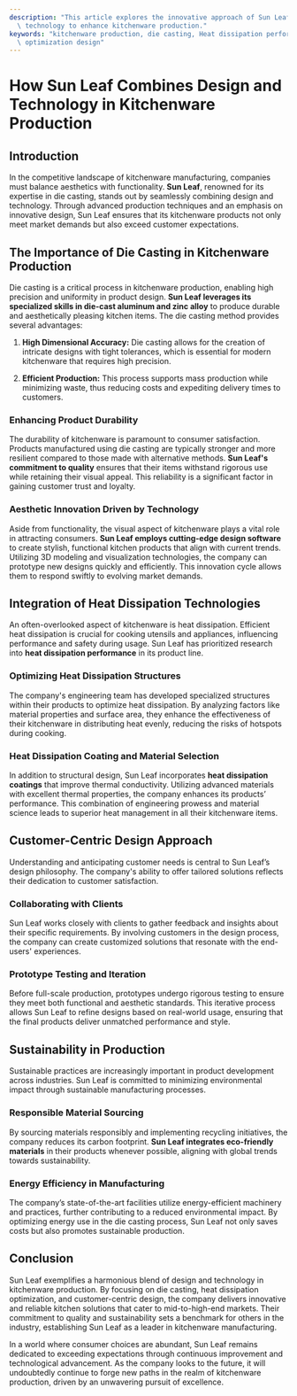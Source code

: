 ```yaml
---
description: "This article explores the innovative approach of Sun Leaf in integrating design and\
  \ technology to enhance kitchenware production."
keywords: "kitchenware production, die casting, Heat dissipation performance, Heat dissipation\
  \ optimization design"
---
```

# How Sun Leaf Combines Design and Technology in Kitchenware Production

## Introduction

In the competitive landscape of kitchenware manufacturing, companies must balance aesthetics with functionality. **Sun Leaf**, renowned for its expertise in die casting, stands out by seamlessly combining design and technology. Through advanced production techniques and an emphasis on innovative design, Sun Leaf ensures that its kitchenware products not only meet market demands but also exceed customer expectations.

## The Importance of Die Casting in Kitchenware Production

Die casting is a critical process in kitchenware production, enabling high precision and uniformity in product design. **Sun Leaf leverages its specialized skills in die-cast aluminum and zinc alloy** to produce durable and aesthetically pleasing kitchen items. The die casting method provides several advantages:

1. **High Dimensional Accuracy:** Die casting allows for the creation of intricate designs with tight tolerances, which is essential for modern kitchenware that requires high precision.
   
2. **Efficient Production:** This process supports mass production while minimizing waste, thus reducing costs and expediting delivery times to customers.

### Enhancing Product Durability

The durability of kitchenware is paramount to consumer satisfaction. Products manufactured using die casting are typically stronger and more resilient compared to those made with alternative methods. **Sun Leaf's commitment to quality** ensures that their items withstand rigorous use while retaining their visual appeal. This reliability is a significant factor in gaining customer trust and loyalty.

### Aesthetic Innovation Driven by Technology

Aside from functionality, the visual aspect of kitchenware plays a vital role in attracting consumers. **Sun Leaf employs cutting-edge design software** to create stylish, functional kitchen products that align with current trends. Utilizing 3D modeling and visualization technologies, the company can prototype new designs quickly and efficiently. This innovation cycle allows them to respond swiftly to evolving market demands.

## Integration of Heat Dissipation Technologies

An often-overlooked aspect of kitchenware is heat dissipation. Efficient heat dissipation is crucial for cooking utensils and appliances, influencing performance and safety during usage. Sun Leaf has prioritized research into **heat dissipation performance** in its product line.

### Optimizing Heat Dissipation Structures

The company's engineering team has developed specialized structures within their products to optimize heat dissipation. By analyzing factors like material properties and surface area, they enhance the effectiveness of their kitchenware in distributing heat evenly, reducing the risks of hotspots during cooking. 

### Heat Dissipation Coating and Material Selection

In addition to structural design, Sun Leaf incorporates **heat dissipation coatings** that improve thermal conductivity. Utilizing advanced materials with excellent thermal properties, the company enhances its products’ performance. This combination of engineering prowess and material science leads to superior heat management in all their kitchenware items.

## Customer-Centric Design Approach

Understanding and anticipating customer needs is central to Sun Leaf’s design philosophy. The company's ability to offer tailored solutions reflects their dedication to customer satisfaction.

### Collaborating with Clients

Sun Leaf works closely with clients to gather feedback and insights about their specific requirements. By involving customers in the design process, the company can create customized solutions that resonate with the end-users' experiences.

### Prototype Testing and Iteration

Before full-scale production, prototypes undergo rigorous testing to ensure they meet both functional and aesthetic standards. This iterative process allows Sun Leaf to refine designs based on real-world usage, ensuring that the final products deliver unmatched performance and style.

## Sustainability in Production

Sustainable practices are increasingly important in product development across industries. Sun Leaf is committed to minimizing environmental impact through sustainable manufacturing processes. 

### Responsible Material Sourcing

By sourcing materials responsibly and implementing recycling initiatives, the company reduces its carbon footprint. **Sun Leaf integrates eco-friendly materials** in their products whenever possible, aligning with global trends towards sustainability.

### Energy Efficiency in Manufacturing

The company’s state-of-the-art facilities utilize energy-efficient machinery and practices, further contributing to a reduced environmental impact. By optimizing energy use in the die casting process, Sun Leaf not only saves costs but also promotes sustainable production.

## Conclusion

Sun Leaf exemplifies a harmonious blend of design and technology in kitchenware production. By focusing on die casting, heat dissipation optimization, and customer-centric design, the company delivers innovative and reliable kitchen solutions that cater to mid-to-high-end markets. Their commitment to quality and sustainability sets a benchmark for others in the industry, establishing Sun Leaf as a leader in kitchenware manufacturing.

In a world where consumer choices are abundant, Sun Leaf remains dedicated to exceeding expectations through continuous improvement and technological advancement. As the company looks to the future, it will undoubtedly continue to forge new paths in the realm of kitchenware production, driven by an unwavering pursuit of excellence.

